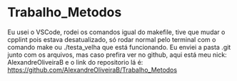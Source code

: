 # Trabalho_Metodos
Eu usei o VSCode, rodei os comandos igual do makefile, tive que mudar o cpplint pois estava desatualizado, só rodar normal pelo terminal com o comando make ou ./testa_velha que está funcionando. Eu enviei a pasta .git junto com os arquivos, mas caso prefira ver no github, aqui está meu nick: AlexandreOliveiraB e o link do repositorio lá é: https://github.com/AlexandreOliveiraB/Trabalho_Metodos